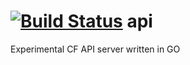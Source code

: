 [![Build Status](https://travis-ci.org/cloudfoundry-incubator/api.png)](https://travis-ci.org/cloudfoundry-incubator/api)
api
===

Experimental CF API server written in GO
